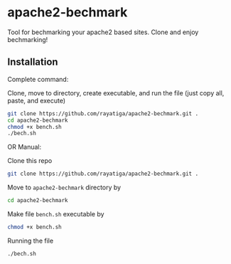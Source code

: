 # apache2-bechmark
Tool for bechmarking your apache2 based sites. Clone and enjoy bechmarking!

## Installation

Complete command:

Clone, move to directory, create executable, and run the file (just copy all, paste, and execute)
```bash
git clone https://github.com/rayatiga/apache2-bechmark.git .
cd apache2-bechmark
chmod +x bench.sh
./bech.sh
```

OR Manual:

Clone this repo
```bash
git clone https://github.com/rayatiga/apache2-bechmark.git .
```

Move to `apache2-bechmark` directory by
```bash
cd apache2-bechmark
```

Make file `bench.sh` executable by
```bash
chmod +x bench.sh
```

Running the file
```bash
./bech.sh
```